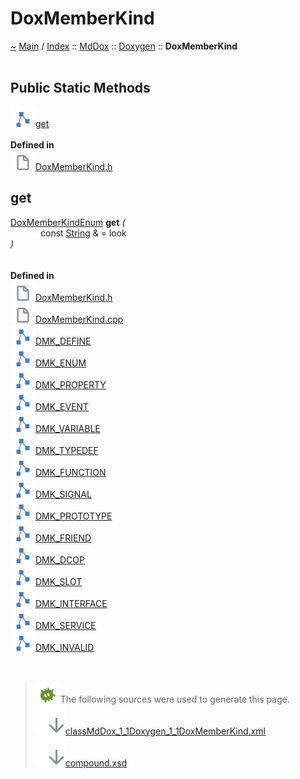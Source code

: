 <!DOCTYPE html>
<html>
<head>
<meta http-equiv="Content-Type" content="text/xhtml;charset=UTF-8"/>
<meta http-equiv="X-UA-Compatible" content="IE=9" />
<meta http-equiv="Content-Type" content="text/xhtml;charset=UTF-8"/>
<meta name="robots" content="noindex" />
<meta name="generator" content="MdDox"/>
<meta name="viewport" content="width=device-width, initial-scale=1"/>
<link href="style.css" rel="stylesheet" type="text/css"/>
<title>DoxMemberKind</title>
</head>
<body>
<div class="document">
<div class="document-header">
<a id="doxmemberkind"></a>
<h1>DoxMemberKind</h1>
<a id="classMdDox_1_1Doxygen_1_1DoxMemberKind"></a>
<a id="mddoxdoxygendoxmemberkind"></a>
<a href="https://github.com/CharlesCarley/MdDoc">~</a>
<a href="indexpage.md#main">Main</a>
<span class="inline-text">/</span>
<a href="indexpage.md#index">Index</a>
<span class="inline-text">::</span>
<a href="namespaceMdDox.md#mddox">MdDox</a>
<span class="inline-text">::</span>
<a href="namespaceMdDox_1_1Doxygen.md#doxygen">Doxygen</a>
<span class="inline-text">::</span>
<span class="bold-text"><b>DoxMemberKind</b></span>
<br/>
<br/>
<a id="public-static-methods"></a>
<h2>Public Static Methods</h2>
<span class="icon-list-item"><a href="#get" class="icon-list-item"><img src="../images/class24px.svg" class="icon-list-item"/><span class="icon-list-item">get</span>
</a>
</span>
<br/>
<br/>
<span class="bold-text"><b>Defined in</b></span>
<br/>
<span class="icon-list-item"><a href="https://github.com/CharlesCarley/MdDoc/blob/master/Tools/Doxygen/DoxMemberKind.h#L116" class="icon-list-item"><img src="../images/file24px.svg" class="icon-list-item"/><span class="icon-list-item">DoxMemberKind.h</span>
</a>
</span>
<br/>
<a id="get"></a>
<h2>get</h2>
<a href="namespaceMdDox_1_1Doxygen.md#doxmemberkindenum">DoxMemberKindEnum</a>
<span class="bold-text"><b>get</b></span>
<span class="italic-text"><i>(</i></span>
<div class="paragraph">
<span class="paragraph"><img src="../images/horSpace24px.svg"/><span class="inline-text">const </span>
<a href="namespaceMdDox.md#string">String</a>
<span class="inline-text"> &amp;</span>
<span class="inline-text"> = </span>
<span class="inline-text">look</span>
</span>
</div>
<span class="italic-text"><i>)</i></span>
<br/>
<br/>
<br/>
<span class="bold-text"><b>Defined in</b></span>
<br/>
<span class="icon-list-item"><a href="https://github.com/CharlesCarley/MdDoc/blob/master/Tools/Doxygen/DoxMemberKind.h#L118" class="icon-list-item"><img src="../images/file24px.svg" class="icon-list-item"/><span class="icon-list-item">DoxMemberKind.h</span>
</a>
</span>
<br/>
<span class="icon-list-item"><a href="https://github.com/CharlesCarley/MdDoc/blob/master/Tools/Doxygen/DoxMemberKind.cpp#L30" class="icon-list-item"><img src="../images/file24px.svg" class="icon-list-item"/><span class="icon-list-item">DoxMemberKind.cpp</span>
</a>
</span>
<br/>
<span class="icon-list-item"><a href="namespaceMdDox_1_1Doxygen.md#dmk_define" class="icon-list-item"><img src="../images/class24px.svg" class="icon-list-item"/><span class="icon-list-item">DMK_DEFINE</span>
</a>
</span>
<br/>
<span class="icon-list-item"><a href="namespaceMdDox_1_1Doxygen.md#dmk_enum" class="icon-list-item"><img src="../images/class24px.svg" class="icon-list-item"/><span class="icon-list-item">DMK_ENUM</span>
</a>
</span>
<br/>
<span class="icon-list-item"><a href="namespaceMdDox_1_1Doxygen.md#dmk_property" class="icon-list-item"><img src="../images/class24px.svg" class="icon-list-item"/><span class="icon-list-item">DMK_PROPERTY</span>
</a>
</span>
<br/>
<span class="icon-list-item"><a href="namespaceMdDox_1_1Doxygen.md#dmk_event" class="icon-list-item"><img src="../images/class24px.svg" class="icon-list-item"/><span class="icon-list-item">DMK_EVENT</span>
</a>
</span>
<br/>
<span class="icon-list-item"><a href="namespaceMdDox_1_1Doxygen.md#dmk_variable" class="icon-list-item"><img src="../images/class24px.svg" class="icon-list-item"/><span class="icon-list-item">DMK_VARIABLE</span>
</a>
</span>
<br/>
<span class="icon-list-item"><a href="namespaceMdDox_1_1Doxygen.md#dmk_typedef" class="icon-list-item"><img src="../images/class24px.svg" class="icon-list-item"/><span class="icon-list-item">DMK_TYPEDEF</span>
</a>
</span>
<br/>
<span class="icon-list-item"><a href="namespaceMdDox_1_1Doxygen.md#dmk_function" class="icon-list-item"><img src="../images/class24px.svg" class="icon-list-item"/><span class="icon-list-item">DMK_FUNCTION</span>
</a>
</span>
<br/>
<span class="icon-list-item"><a href="namespaceMdDox_1_1Doxygen.md#dmk_signal" class="icon-list-item"><img src="../images/class24px.svg" class="icon-list-item"/><span class="icon-list-item">DMK_SIGNAL</span>
</a>
</span>
<br/>
<span class="icon-list-item"><a href="namespaceMdDox_1_1Doxygen.md#dmk_prototype" class="icon-list-item"><img src="../images/class24px.svg" class="icon-list-item"/><span class="icon-list-item">DMK_PROTOTYPE</span>
</a>
</span>
<br/>
<span class="icon-list-item"><a href="namespaceMdDox_1_1Doxygen.md#dmk_friend" class="icon-list-item"><img src="../images/class24px.svg" class="icon-list-item"/><span class="icon-list-item">DMK_FRIEND</span>
</a>
</span>
<br/>
<span class="icon-list-item"><a href="namespaceMdDox_1_1Doxygen.md#dmk_dcop" class="icon-list-item"><img src="../images/class24px.svg" class="icon-list-item"/><span class="icon-list-item">DMK_DCOP</span>
</a>
</span>
<br/>
<span class="icon-list-item"><a href="namespaceMdDox_1_1Doxygen.md#dmk_slot" class="icon-list-item"><img src="../images/class24px.svg" class="icon-list-item"/><span class="icon-list-item">DMK_SLOT</span>
</a>
</span>
<br/>
<span class="icon-list-item"><a href="namespaceMdDox_1_1Doxygen.md#dmk_interface" class="icon-list-item"><img src="../images/class24px.svg" class="icon-list-item"/><span class="icon-list-item">DMK_INTERFACE</span>
</a>
</span>
<br/>
<span class="icon-list-item"><a href="namespaceMdDox_1_1Doxygen.md#dmk_service" class="icon-list-item"><img src="../images/class24px.svg" class="icon-list-item"/><span class="icon-list-item">DMK_SERVICE</span>
</a>
</span>
<br/>
<span class="icon-list-item"><a href="namespaceMdDox_1_1Doxygen.md#dmk_invalid" class="icon-list-item"><img src="../images/class24px.svg" class="icon-list-item"/><span class="icon-list-item">DMK_INVALID</span>
</a>
</span>
<br/>
<br/>
<br/>
<blockquote>
<img src="../images/debug24px.svg"/><span class="inline-text">The following sources were used to generate this page.</span>
<br/>
<span class="icon-list-item"><a href="../xml/classMdDox_1_1Doxygen_1_1DoxMemberKind.xml#L1" class="icon-list-item"><img src="../images/lookInside24px.svg" class="icon-list-item"/><span class="icon-list-item">classMdDox_1_1Doxygen_1_1DoxMemberKind.xml</span>
</a>
</span>
<br/>
<span class="icon-list-item"><a href="../xml/compound.xsd#L1" class="icon-list-item"><img src="../images/lookInside24px.svg" class="icon-list-item"/><span class="icon-list-item">compound.xsd</span>
</a>
</span>
</blockquote>
</div>
</div>
</body>
</html>
